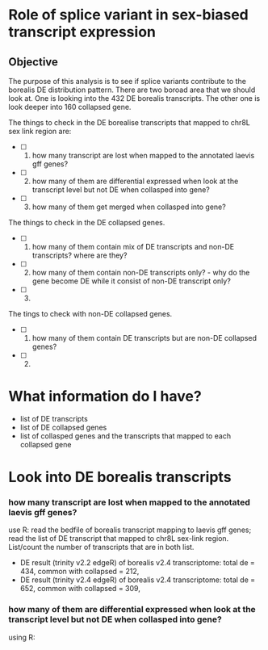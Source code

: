 # Role of splice variant in sex-biased transcript expression

## Objective
The purpose of this analysis is to see if splice variants contribute to the borealis DE distribution pattern.
There are two boroad area that we should look at. One is looking into the 432 DE borealis transcripts. The other one is look deeper into 160 collapsed gene. 

The things to check in the DE borealise transcripts that mapped to chr8L sex link region are:
- [ ] 1. how many transcript are lost when mapped to the annotated laevis gff genes?
- [ ] 2. how many of them are differential expressed when look at the transcript level but not DE when collasped into gene?
- [ ] 3. how many of them get merged when collasped into gene?

The things to check in the DE collapsed genes. 
- [ ] 1. how many of them contain mix of DE transcripts and non-DE transcripts? where are they?
- [ ] 2. how many of them contain non-DE transcripts only? - why do the gene become DE while it consist of non-DE transcript only?
- [ ] 3. 

The tings to check with non-DE collapsed genes.
- [ ] 1. how many of them contain DE transcripts but are non-DE collapsed genes? 
- [ ] 2. 


# What information do I have?

- list of DE transcripts
- list of DE collapsed genes
- list of collasped genes and the transcripts that mapped to each collapsed gene

# Look into DE borealis transcripts
### how many transcript are lost when mapped to the annotated laevis gff genes?
use R: read the bedfile of borealis transcript mapping to laevis gff genes; read the list of DE transcript that mapped to chr8L sex-link region. List/count the number of transcripts that are in both list. 

- DE result (trinity v2.2 edgeR) of borealis v2.4 transcriptome: total de = 434, common with collapsed = 212, 
- DE result (trinity v2.4 edgeR) of borealis v2.4 transcriptome: total de = 652, common with collapsed = 309,



### how many of them are differential expressed when look at the transcript level but not DE when collasped into gene?
using R: 
